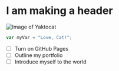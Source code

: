 # I am making a header

![Image of Yaktocat](https://octodex.github.com/images/yaktocat.png)

``` javascript
var myVar = "Love, Cat!";
```
- [ ] Turn on GitHub Pages
- [ ] Outline my portfolio
- [ ] Introduce myself to the world
